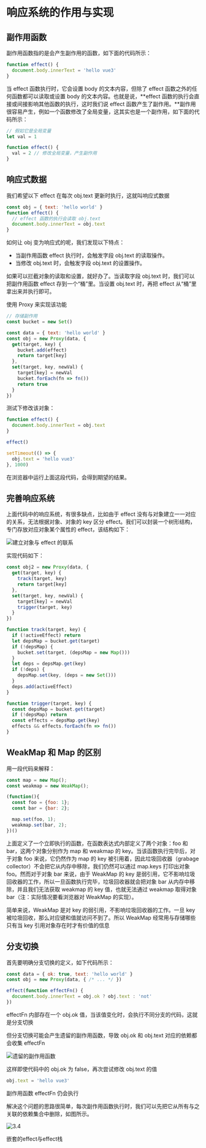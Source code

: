 # 响应系统的作用与实现

## 副作用函数

副作用函数指的是会产生副作用的函数，如下面的代码所示：

```js
function effect() {
  document.body.innerText = 'hello vue3'
}
```

当 effect 函数执行时，它会设置 body 的文本内容，但除了 effect 函数之外的任何函数都可以读取或设置 body 的文本内容。也就是说，**effect 函数的执行会直接或间接影响其他函数的执行，这时我们说 effect 函数产生了副作用。**副作用很容易产生，例如一个函数修改了全局变量，这其实也是一个副作用，如下面的代码所示：

```js
// 假如它是全局变量
let val = 1

function effect() {
  val = 2 // 修改全局变量，产生副作用
}
```

## 响应式数据

我们希望以下 effect 在每次 obj.text 更新时执行，这就叫响应式数据

```js
const obj = { text: 'hello world' }
function effect() {
  // effect 函数的执行会读取 obj.text
  document.body.innerText = obj.text
}
```

如何让 obj 变为响应式的呢，我们发现以下特点：

- 当副作用函数 effect 执行时，会触发字段 obj.text 的读取操作。
- 当修改 obj.text 时，会触发字段 obj.text 的设置操作。

如果可以拦截对象的读取和设置，就好办了。当读取字段 obj.text 时，我们可以把副作用函数 effect 存到一个“桶”里。当设置 obj.text 时，再把 effect 从“桶”里拿出来并执行即可。

使用 Proxy 来实现该功能

```js
// 存储副作用
const bucket = new Set()

const data = { text: 'hello world' }
const obj = new Proxy(data, {
  get(target, key) {
    bucket.add(effect)
    return target[key]
  },
  set(target, key, newVal) {
    target[key] = newVal
    bucket.forEach(fn => fn())
    return true
  }
})
```

测试下修改该对象：

```js
function effect() {
  document.body.innerText = obj.text
}

effect()

setTimeout(() => {
  obj.text = 'hello vue3'
}, 1000)
```

在浏览器中运行上面这段代码，会得到期望的结果。

## 完善响应系统

上面代码中的响应系统，有很多缺点，比如由于 effect 没有与对象建立一一对应的关系，无法根据对象、对象的 key 区分 effect。我们可以封装一个树形结构，专门存放对应对象某个属性的 effect，该结构如下：

![建立对象与 effect 的联系](../_images/vue-response-system.jpg)

实现代码如下：

```js
const obj2 = new Proxy(data, {
  get(target, key) {
    track(target, key)
    return target[key]
  },
  set(target, key, newVal) {
    target[key] = newVal
    trigger(target, key)
  }
})

function track(target, key) {
  if (!activeEffect) return
  let depsMap = bucket.get(target)
  if (!depsMap) {
    bucket.set(target, (depsMap = new Map()))
  }
  let deps = depsMap.get(key)
  if (!deps) {
    depsMap.set(key, (deps = new Set()))
  }
  deps.add(activeEffect)
}

function trigger(target, key) {
  const depsMap = bucket.get(target)
  if (!depsMap) return
  const effects = depsMap.get(key)
  effects && effects.forEach(fn => fn())
}
```

## WeakMap 和 Map 的区别

用一段代码来解释：

```js
const map = new Map();
const weakmap = new WeakMap();

(function(){
  const foo = {foo: 1};
  const bar = {bar: 2};

  map.set(foo, 1);
  weakmap.set(bar, 2);
})()  
```

上面定义了一个立即执行的函数，在函数表达式内部定义了两个对象：foo 和 bar，这两个对象分别作为 map 和 weakmap 的 key。当该函数执行完毕后，对于对象 foo 来说，它仍然作为 map 的 key 被引用着，因此垃圾回收器（grabage collector）不会把它从内存中移除，我们仍然可以通过 map.keys 打印出对象 foo。然而对于对象 bar 来说，由于 WeakMap 的 key 是弱引用，它不影响垃圾回收器的工作，所以一旦函数执行完毕，垃圾回收器就会把对象 bar 从内存中移除，并且我们无法获取 weakmap 的 key 值，也就无法通过 weakmap 取得对象 bar（注：实际情况要看浏览器对 WeakMap 的实现）。

简单来说，WeakMap 是对 key 的弱引用，不影响垃圾回收器的工作。一旦 key 被垃圾回收，那么对应键和值就访问不到了。所以 WeakMap 经常用与存储哪些只有当 key 引用对象存在时才有价值的信息

## 分支切换

首先要明确分支切换的定义，如下代码所示：

```js
const data = { ok: true, text: 'hello world' }
const obj = new Proxy(data, { /* ... */ })

effect(function effectFn() {
  document.body.innerText = obj.ok ? obj.text : 'not'
})
```

effectFn 内部存在一个 obj.ok 值，当该值变化时，会执行不同分支的代码，这就是分支切换

但分支切换可能会产生遗留的副作用函数，导致 obj.ok 和 obj.text 对应的依赖都会收集 effectFn

![遗留的副作用函数](../_images/vue-response-system-2.jpg)

这样即使代码中的 obj.ok 为 false，再次尝试修改 obj.text 的值

```js
obj.text = 'hello vue3'
```

副作用函数 effectFn 仍会执行

解决这个问题的思路很简单，每次副作用函数执行时，我们可以先把它从所有与之关联的依赖集合中删除，如图所示。

![3.4](../_images/vue-response-system-3.jpg)

嵌套的effect与effect栈